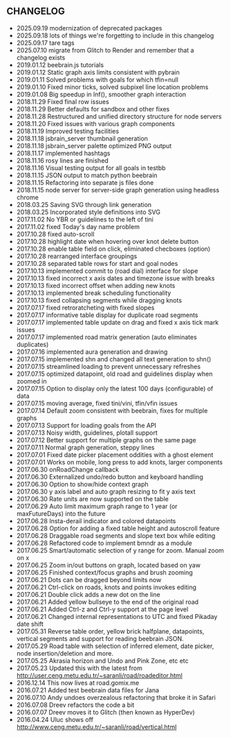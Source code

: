 
## CHANGELOG

* 2025.09.19 modernization of deprecated packages
* 2025.09.18 lots of things we're forgetting to include in this changelog
* 2025.09.17 tare tags
* 2025.07.10 migrate from Glitch to Render and remember that a changelog exists
* 2019.01.12 beebrain.js tutorials
* 2019.01.12 Static graph axis limits consistent with pybrain
* 2019.01.11 Solved problems with goals for which tfin=null
* 2019.01.10 Fixed minor ticks, solved subpixel line location problems
* 2019.01.08 Big speedup in lnf(), smoother graph interaction
* 2018.11.29 Fixed final row issues
* 2018.11.29 Better defaults for sandbox and other fixes
* 2018.11.28 Restructured and unified directory structure for node servers
* 2018.11.20 Fixed issues with various graph components
* 2018.11.19 Improved testing facilities
* 2018.11.18 jsbrain_server thumbnail generation
* 2018.11.18 jsbrain_server palette optimized PNG output
* 2018.11.17 implemented hashtags
* 2018.11.16 rosy lines are finished
* 2018.11.16 Visual testing output for all goals in testbb
* 2018.11.15 JSON output to match python beebrain
* 2018.11.15 Refactoring into separate js files done
* 2018.11.15 node server for server-side graph generation using headless chrome
* 2018.03.25 Saving SVG through link generation
* 2018.03.25 Incorporated style definitions into SVG
* 2017.11.02 No YBR or guidelines to the left of tini
* 2017.11.02 fixed Today's day name problem
* 2017.10.28 fixed auto-scroll
* 2017.10.28 highlight date when hovering over knot delete button
* 2017.10.28 enable table field on click, eliminated checboxes (option)
* 2017.10.28 rearranged interface groupings
* 2017.10.28 separated table rows for start and goal nodes
* 2017.10.13 implemented commit to (road dial) interface for slope
* 2017.10.13 fixed incorrect x axis dates and timezone issue with breaks
* 2017.10.13 fixed incorrect offset when adding new knots
* 2017.10.13 implemented break scheduling functionality
* 2017.10.13 fixed collapsing segments while dragging knots
* 2017.07.17 fixed retroratcheting with fixed slopes
* 2017.07.17 informative table display for duplicate road segments
* 2017.07.17 implemented table update on drag and fixed x axis tick mark issues
* 2017.07.17 implemented road matrix generation (auto eliminates duplicates)
* 2017.07.16 implemented aura generation and drawing
* 2017.07.15 implemented shn and changed all text generation to shn()
* 2017.07.15 streamlined loading to prevent unnecessary refreshes
* 2017.07.15 optimized datapoint, old road and guidelines display when zoomed in
* 2017.07.15 Option to display only the latest 100 days (configurable) of data
* 2017.07.15 moving average, fixed tini/vini, tfin/vfin issues
* 2017.07.14 Default zoom consistent with beebrain, fixes for multiple graphs
* 2017.07.13 Support for loading goals from the API
* 2017.07.13 Noisy width, guidelines, plotall support
* 2017.07.12 Better support for multiple graphs on the same page
* 2017.07.11 Normal graph generation, steppy lines
* 2017.07.01 Fixed date picker placement oddities with a ghost element
* 2017.07.01 Works on mobile, long press to add knots, larger components
* 2017.06.30 onRoadChange callback
* 2017.06.30 Externalized undo/redo button and keyboard handling
* 2017.06.30 Option to show/hide context graph
* 2017.06.30 y axis label and auto graph resizing to fit y axis text
* 2017.06.30 Rate units are now supported on the table
* 2017.06.29 Auto limit maximum graph range to 1 year (or maxFutureDays) into the future
* 2017.06.28 Insta-derail indicator and colored datapoints
* 2017.06.28 Option for adding a fixed table height and autoscroll feature
* 2017.06.28 Draggable road segments and slope text box while editing
* 2017.06.28 Refactored code to implement bmndr as a module
* 2017.06.25 Smart/automatic selection of y range for zoom. Manual zoom on x
* 2017.06.25 Zoom in/out buttons on graph, located based on yaw
* 2017.06.25 Finished context/focus graphs and brush zooming
* 2017.06.21 Dots can be dragged beyond limits now
* 2017.06.21 Ctrl-click on roads, knots and points invokes editing
* 2017.06.21 Double click adds a new dot on the line
* 2017.06.21 Added yellow bullseye to the end of the original road
* 2017.06.21 Added Ctrl-z and Ctrl-y support at the page level
* 2017.06.21 Changed internal representations to UTC and fixed Pikaday date shift
* 2017.05.31 Reverse table order, yellow brick halfplane, datapoints, vertical segments and support for reading beebrain JSON.
* 2017.05.29 Road table with selection of inferred element, date picker, node insertion/deletion and more.
* 2017.05.25 Akrasia horizon and Undo and Pink Zone, etc etc
* 2017.05.23 Updated this with the latest from http://user.ceng.metu.edu.tr/~saranli/road/roadeditor.html
* 2016.12.14 This now lives at road.gomix.me
* 2016.07.21 Added test beebrain data files for Jana
* 2016.07.10 Andy undoes overzealous refactoring that broke it in Safari
* 2016.07.08 Dreev refactors the code a bit
* 2016.07.07 Dreev moves it to Glitch (then known as HyperDev)
* 2016.04.24 Uluc shows off http://www.ceng.metu.edu.tr/~saranli/road/vertical.html

